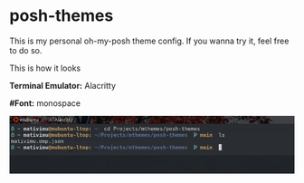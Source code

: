 # posh-themes
This is my personal oh-my-posh theme config. If you wanna try it, feel free to do so.

This is how it looks

<p><strong>Terminal Emulator:</strong> Alacritty</p>
<p><strong>#Font:</strong> monospace</p>

<img src="./assets/img/mativimu-prompt.png"></img>
